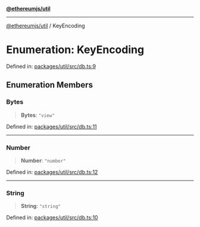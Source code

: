 [**@ethereumjs/util**](../README.md)

***

[@ethereumjs/util](../README.md) / KeyEncoding

# Enumeration: KeyEncoding

Defined in: [packages/util/src/db.ts:9](https://github.com/Dargon789/ethereumjs-monorepo/blob/master/packages/util/src/db.ts#L9)

## Enumeration Members

### Bytes

> **Bytes**: `"view"`

Defined in: [packages/util/src/db.ts:11](https://github.com/Dargon789/ethereumjs-monorepo/blob/master/packages/util/src/db.ts#L11)

***

### Number

> **Number**: `"number"`

Defined in: [packages/util/src/db.ts:12](https://github.com/Dargon789/ethereumjs-monorepo/blob/master/packages/util/src/db.ts#L12)

***

### String

> **String**: `"string"`

Defined in: [packages/util/src/db.ts:10](https://github.com/Dargon789/ethereumjs-monorepo/blob/master/packages/util/src/db.ts#L10)
